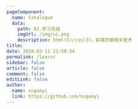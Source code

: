```yaml
---
pageComponent:
  name: Catalogue
  data:
    path: 02.学习总结
    imgUrl: /img/ui.png
    description: html(5)/css(3)，前端页面相关技术
title:
date: 2020-03-11 21:50:54
permalink: /learn/
sidebar: false
article: false
comment: false
editLink: false
author:
  name: xugaoyi
  link: https://github.com/xugaoyi
---
```

